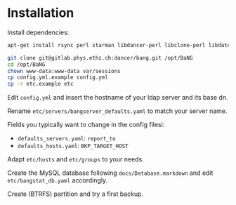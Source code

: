 Installation
============

Install dependencies:

```sh
apt-get install rsync perl starman libdancer-perl libclone-perl libdatetime-perl libdbi-perl libfile-find-rule-perl libforks-perl libjson-perl liblist-moreutils-perl liblocale-gettext-perl libmail-sendmail-perl libmodule-refresh-perl libtemplate-perl libyaml-tiny-perl libmime-lite-perl libnet-ldap-perl libtext-markdown-perl
```


```sh
git clone git@gitlab.phys.ethz.ch:dancer/bang.git /opt/BaNG
cd /opt/BaNG
chown www-data:www-data var/sessions
cp config.yml.example config.yml
cp -r etc.example etc
```

Edit `config.yml` and insert the hostname of your ldap server and its base dn.

Rename `etc/servers/bangserver_defaults.yaml` to match your server name.

Fields you typically want to change in the config filesi:

  * `defaults_servers.yaml`: `report_to`
  * `defaults_hosts.yaml`: `BKP_TARGET_HOST`

Adapt `etc/hosts` and `etc/groups` to your needs.

Create the MySQL database following `docs/Database.markdown` and edit `etc/bangstat_db.yaml` accordingly.

Create (BTRFS) partition and try a first backup.
